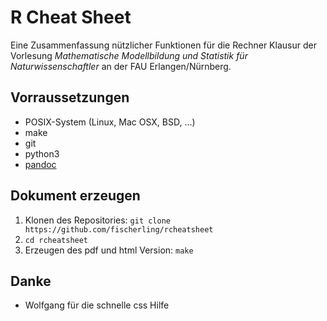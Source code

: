 # R Cheat Sheet

Eine Zusammenfassung nützlicher Funktionen für die Rechner Klausur
der Vorlesung *Mathematische Modellbildung und Statistik für Naturwissenschaftler*
an der FAU Erlangen/Nürnberg.

## Vorraussetzungen

* POSIX-System (Linux, Mac OSX, BSD, ...)
* make
* git
* python3
* [pandoc](http://pandoc.org/)

## Dokument erzeugen

1. Klonen des Repositories: `git clone https://github.com/fischerling/rcheatsheet`
2. `cd rcheatsheet`
2. Erzeugen des pdf und html Version: `make`


## Danke

* Wolfgang für die schnelle css Hilfe
